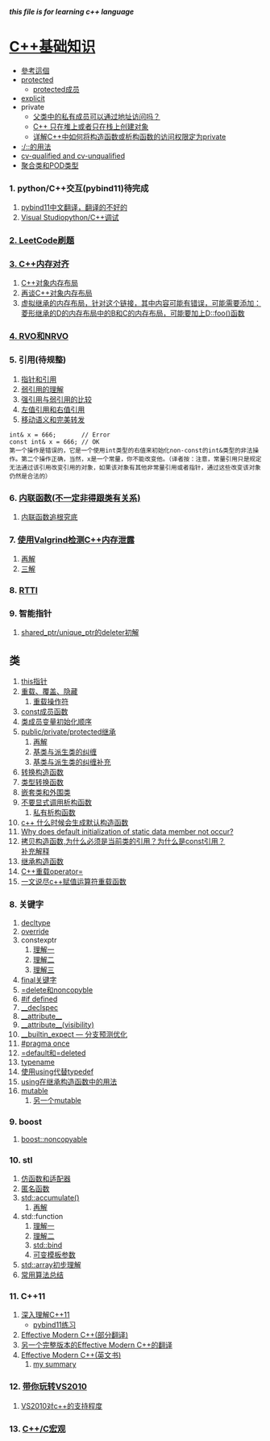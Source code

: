 ___this file is for learning c++ language___    

# [ C++基础知识](https://www.runoob.com/cplusplus/cpp-tutorial.html)  
+  [參考這個](https://github.com/huihut/interview#-cc)   
+  [protected](https://www.bookstack.cn/read/open-c-book/zh-cha)   
   +  [protected成员](https://blog.csdn.net/feiyinzilgd/article/details/6226348)   
+  [explicit](http://ttshun.com/2018/05/09/C++%E5%AD%A6%E4%B9%A0%E4%B9%8Bexplicit%E5%85%B3%E9%94%AE%E5%AD%97%E8%AF%A6%E8%A7%A3/)    
+  private  
   +  [父类中的私有成员可以通过地址访问吗？](https://blog.csdn.net/shanghx_123/article/details/89758003?utm_medium=distribute.pc_relevant.none-task-blog-baidujs-7)   
   +  [C++ 只在堆上或者只在栈上创建对象](https://segmentfault.com/a/1190000009023942)    
   +  [详解C++中如何将构造函数或析构函数的访问权限定为private](https://www.ctolib.com/topics-55958.html)   
+  [:/::的用法](http://www.360doc.com/content/13/0605/11/3373961_290615318.shtml)   
+  [cv-qualified and cv-unqualified](https://blog.csdn.net/asongnic/article/details/4571418)      
+  [聚合类和POD类型](../books/聚合类和POD类型.xmind)    

###  1.  python/C++交互(pybind11)待完成    
1.  [pybind11中文翻译，翻译的不好的](https://s0pybind110readthedocs0io.icopy.site/en/master/compiling.html#building-manually)   
2.  [Visual Studiopython/C++调试](https://docs.microsoft.com/zh-cn/visualstudio/python/debugging-mixed-mode-c-cpp-python-in-visual-studio?view=vs-2019)   

###  [2.  LeetCode刷题](../../LeetcodeLearn)    

###  [3.  C++内存对齐](https://www.cnblogs.com/zhao-zongsheng/p/9099603.html)   
1.  [C++对象内存布局](https://blog.twofei.com/496/)   
2.  [再谈C++对象内存布局](https://www.cnblogs.com/findumars/p/5353535.html)   
3.  [虚拟继承的内存布局，针对这个链接，其中内容可能有错误，可能需要添加：菱形继承的D的内存布局中的B和C的内存布局，可能要加上D::foo()函数](https://zhougy0717.github.io/2018/03/06/C++%E8%8F%B1%E5%BD%A2%E7%BB%A7%E6%89%BF/)      
###  [4.  RVO和NRVO](https://www.cnblogs.com/xkfz007/articles/2506022.html)   

###  5.  引用(待规整)   

1.  [指针和引用](#jump1)    
2. [ 弱引用的理解](https://www.cnblogs.com/fengc5/p/5316670.html)    
2. [ 强引用与弱引用的比较](https://blog.csdn.net/Sun960705/article/details/79099533)   
3. [ 左值引用和右值引用](https://www.cnblogs.com/KaiMing-Prince/p/9741393.html)   
4.  [移动语义和完美转发](https://codinfox.github.io/dev/2014/06/03/move-semantic-perfect-forward/)      
```
int& x = 666;       // Error
const int& x = 666; // OK
第一个操作是错误的，它是一个使用int类型的右值来初始化non-const的int&类型的非法操作。第二个操作正确，当然，x是一个常量，你不能改变他。（译者按：注意，常量引用只是规定无法通过该引用改变引用的对象，如果该对象有其他非常量引用或者指针，通过这些改变该对象仍然是合法的）
```
###  6.  [内联函数(不一定非得跟类有关系)](https://www.cnblogs.com/zsq1993/p/5978743.html)    
1.  [内联函数追根究底](https://zhuanlan.zhihu.com/p/50812510)        
###  7.  [使用Valgrind检测C++内存泄露](http://senlinzhan.github.io/page/3/)    
1.  [再解](https://phenix3443.github.io/notebook/software-engineering/debug/valgrind-practices.html)    
2.  [三解](http://sunny90.com/a/server/2014/0905/108.html)      
###  8.  [RTTI](https://www.jianshu.com/p/3b4a80adffa7)     
###  9.  智能指针     
1.  [shared_ptr/unique_ptr的deleter初解](https://blog.csdn.net/caroline_wendy/article/details/16938707)       

## 类   
1.  [this指针](https://www.cnblogs.com/Star-Lit/p/8623050.html)    
2.  [重载、覆盖、隐藏](https://www.jianshu.com/p/c5c81ad2e1ce)    
    1.  [重载操作符](https://www.cnblogs.com/ZY-Dream/p/10068993.html)    
3.  [const成员函数](https://blog.csdn.net/u011197534/article/details/78385550)    
4.  [类成员变量初始化顺序](https://blog.csdn.net/shimadear/article/details/82527442)   
5.  [public/private/protected继承](https://www.cnblogs.com/likebeta/archive/2011/10/12/2209044.html)      
    1.  [再解](http://c.bianceng.net/cpp/biancheng/view/2984.html)     
    2.  [基类与派生类的纠缠](http://c.biancheng.net/view/2284.html)     
    3.  [基类与派生类的纠缠补充](https://blog.twofei.com/496/#comment-577)      
6.  [转换构造函数](http://blog.guorongfei.com/2016/03/09/cppx-list-initilization/)       
7.  [类型转换函数](http://c.biancheng.net/cpp/biancheng/view/222.html)   
8.  [嵌套类和外围类](https://blog.csdn.net/u013476464/article/details/42738789)   
9.  [不要显式调用析构函数](http://www.cppblog.com/lf426/archive/2008/04/12/46909.html)    
    1.  [私有析构函数](https://www.cnblogs.com/wkfvawl/p/10620639.html)   
10.  [c++ 什么时候会生成默认构造函数](https://www.jianshu.com/p/c6e6baec5c4f)      
11.  [Why does default initialization of static data member not occur?](https://stackoverflow.com/questions/24682349/initialization-of-static-data-member)      
12.  [拷贝构造函数,为什么必须是当前类的引用？为什么是const引用？](./c++_files/拷贝构造函数.md)       
    [补充解释](https://en.cppreference.com/w/cpp/language/static)    
13.  [继承构造函数](https://blog.csdn.net/SwordArcher/article/details/88717442)     
14.  [C++重载operator=](https://www.cnblogs.com/zpcdbky/p/5027481.html)     
15.  [一文说尽c++赋值运算符重载函数](operator=)     

###  8. 关键字   
1.  [decltype](https://www.cnblogs.com/QG-whz/p/4952980.html)    
2.  [override](https://blog.csdn.net/jolin678/article/details/63695023)    
3.  constexptr
    1. [理解一]( https://www.cnblogs.com/fushi/p/7792257.html)    
    2. [理解二](https://blog.csdn.net/u012453032/article/details/79485251)    
    3. [理解三](https://www.jianshu.com/p/a809eae05ad8)    
4.  [final关键字](https://blog.csdn.net/u012333003/article/details/28696521)   
5.  [=delete和noncopyble](https://blog.csdn.net/tm8426/article/details/73472496)    
6.  [#if defined](https://blog.csdn.net/wangkeyen/article/details/50971469)   
7.  [\_\_declspec](https://blog.csdn.net/zhaoyin214/article/details/83541613)    
8.  [\_\_attribute\_\_](https://www.jianshu.com/p/e2dfccc32c80)     
9.  [\_\_attribute\_\_(visibility)](https://www.jianshu.com/p/e2dfccc32c80)    
10.  [\_\_builtin\_expect — 分支预测优化](https://www.cnblogs.com/LubinLew/p/GCC-__builtin_expect.html)    
11.  [#pragma once](https://blog.csdn.net/cv_jason/article/details/81842710)    
12.  [=default和=deleted](https://www.ibm.com/developerworks/cn/aix/library/1212_lufang_c11new/index.html)    
13.  [typename](http://feihu.me/blog/2014/the-origin-and-usage-of-typename/)    
14.  [使用using代替typedef]( https://blog.csdn.net/big_yellow_duck/article/details/52224068)   
1.  [using在继承构造函数中的用法](https://blog.csdn.net/SwordArcher/article/details/88717442)    
15.  [mutable](https://blog.csdn.net/aaa123524457/article/details/80967330)    
     1. [另一个mutable](https://liam.page/2017/05/25/the-mutable-keyword-in-Cxx/)    
###  9.  boost
1.  [boost::noncopyable](https://fzheng.me/2016/11/20/cpp_noncopyable_class/)     

###  10.  stl    
1.  [仿函数和适配器](https://blog.csdn.net/coolwriter/article/details/81533226)   
2.  [匿名函数](https://www.cnblogs.com/findumars/p/8062299.html；https://blog.csdn.net/alex1997222/article/details/81154026)   
3.  [std::accumulate()](https://www.cnblogs.com/heyonggang/p/3241878.html)    
    1.  [再解](https://www.jianshu.com/p/923d11151027)      
3.  std::function
    1. [理解一](https://www.cnblogs.com/diegodu/p/6180350.html)    
    2. [理解二](https://www.cnblogs.com/ph829/p/5162179.html)    
    3. [std::bind](https://www.jianshu.com/p/621fc81a1dc1)   
    4. [可变模板参数](https://www.cnblogs.com/5iedu/p/7787302.html)   
4.  [std::array初步理解](https://blog.csdn.net/thinkerleo1997/article/details/80415059)       
5.  [常用算法总结](https://www.cnblogs.com/linuxAndMcu/p/10264339.html)   

###  11.  C++11
1.  [深入理解C++11](./深入理解C++11/README.md)            
    + [pybind11练习](./c++_files/pybind11.md)     
2.  [Effective Modern C++(部分翻译)](https://github.com/kelthuzadx/EffectiveModernCppChinese)     
3.  [另一个完整版本的Effective Modern C++的翻译](https://blog.csdn.net/zhangyifei216/article/details/72868345)    
4.  [Effective Modern C++(英文书)](./)
    1.  [my summary](./effective_modern_c++_summary.md)      

###  12.  [带你玩转VS2010](https://wiki.jikexueyuan.com/project/visual-studio/)   
1.  [VS2010对c++的支持程度](https://blog.csdn.net/shenwanjiang111/article/details/54949276)     

###  13. [C++/C宏观](./c++_files/c_cpp_macro.md)      

